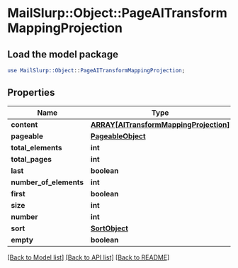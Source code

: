 # MailSlurp::Object::PageAITransformMappingProjection

## Load the model package
```perl
use MailSlurp::Object::PageAITransformMappingProjection;
```

## Properties
Name | Type | Description | Notes
------------ | ------------- | ------------- | -------------
**content** | [**ARRAY[AITransformMappingProjection]**](AITransformMappingProjection) |  | [optional] 
**pageable** | [**PageableObject**](PageableObject) |  | [optional] 
**total_elements** | **int** |  | 
**total_pages** | **int** |  | 
**last** | **boolean** |  | [optional] 
**number_of_elements** | **int** |  | [optional] 
**first** | **boolean** |  | [optional] 
**size** | **int** |  | [optional] 
**number** | **int** |  | [optional] 
**sort** | [**SortObject**](SortObject) |  | [optional] 
**empty** | **boolean** |  | [optional] 

[[Back to Model list]](../README#documentation-for-models) [[Back to API list]](../README#documentation-for-api-endpoints) [[Back to README]](../README)


